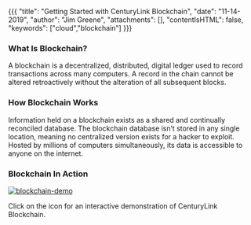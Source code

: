 {{{
  "title": "Getting Started with CenturyLink Blockchain",
  "date": "11-14-2019",
  "author": "Jim Greene",
  "attachments": [],
  "contentIsHTML": false,
  "keywords": ["cloud","blockchain"]
}}}

### What Is Blockchain?

A blockchain is a decentralized, distributed, digital ledger used to record transactions across many computers. A record in the chain cannot be altered retroactively without the alteration of all subsequent blocks.

### How Blockchain Works

Information held on a blockchain exists as a shared and continually reconciled database. The blockchain database isn’t stored in any single location, meaning no centralized version exists for a hacker to exploit. Hosted by millions of computers simultaneously, its data is accessible to anyone on the internet.

### Blockchain In Action

[![blockchain-demo](https://staging.ctl.io/assets/images/blockchain-demo.png)](https://www.ctl.io/blockchain/demo)

Click on the icon for an interactive demonstration of CenturyLink Blockchain.
